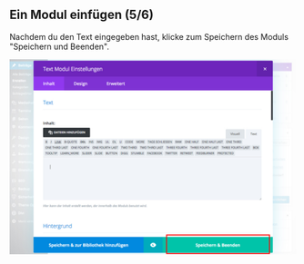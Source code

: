 ## Ein Modul einfügen (5/6)

Nachdem du den Text eingegeben hast, klicke zum Speichern des Moduls "Speichern und Beenden".

![image](./assets/save_module.jpg)
